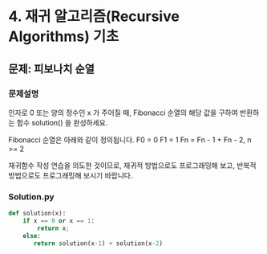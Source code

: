# 4. 재귀 알고리즘(Recursive Algorithms) 기초
## 문제: 피보나치 순열


### 문제설명

인자로 0 또는 양의 정수인 x 가 주어질 때, Fibonacci 순열의 해당 값을 구하여 반환하는 함수 solution() 을 완성하세요.

Fibonacci 순열은 아래와 같이 정의됩니다.
F0 = 0
F1 = 1
Fn = Fn - 1 + Fn - 2, n >= 2

재귀함수 작성 연습을 의도한 것이므로, 재귀적 방법으로도 프로그래밍해 보고, 반복적 방법으로도 프로그래밍해 보시기 바랍니다.

### Solution.py
```python
def solution(x):
    if x == 0 or x == 1:
        return x;
    else: 
       return solution(x-1) + solution(x-2)
```
